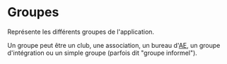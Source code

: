 Groupes
=======

Représente les différents groupes de l'application.

Un groupe peut être un club, une association, un bureau d'[AE](../student-associations), un groupe d'intégration ou un simple groupe (parfois dit "groupe informel").
